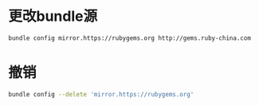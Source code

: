 # 更改bundle源
```bash
bundle config mirror.https://rubygems.org http://gems.ruby-china.com
```
# 撤销
```bash
bundle config --delete 'mirror.https://rubygems.org'
```
